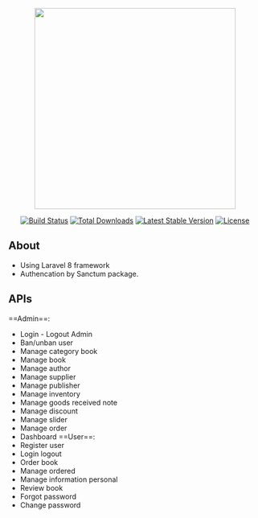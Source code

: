 <p align="center"><a href="https://laravel.com" target="_blank"><img src="https://raw.githubusercontent.com/laravel/art/master/logo-lockup/5%20SVG/2%20CMYK/1%20Full%20Color/laravel-logolockup-cmyk-red.svg" width="400"></a></p>

<p align="center">
<a href="https://travis-ci.org/laravel/framework"><img src="https://travis-ci.org/laravel/framework.svg" alt="Build Status"></a>
<a href="https://packagist.org/packages/laravel/framework"><img src="https://img.shields.io/packagist/dt/laravel/framework" alt="Total Downloads"></a>
<a href="https://packagist.org/packages/laravel/framework"><img src="https://img.shields.io/packagist/v/laravel/framework" alt="Latest Stable Version"></a>
<a href="https://packagist.org/packages/laravel/framework"><img src="https://img.shields.io/packagist/l/laravel/framework" alt="License"></a>
</p>

## About
 - Using Laravel 8 framework
 - Authencation by Sanctum package.
## APIs
 ==Admin==:
 - Login - Logout Admin
 - Ban/unban user
 - Manage category book
 - Manage book
 - Manage author
 - Manage supplier
 - Manage publisher
 - Manage inventory
 - Manage goods received note
 - Manage discount
 - Manage slider
 - Manage order
 - Dashboard
 ==User==:
 - Register user
 - Login logout
 - Order book
 - Manage ordered
 - Manage information personal
 - Review book
 - Forgot password
 - Change password




